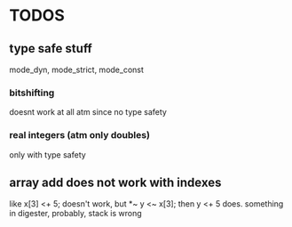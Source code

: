 # TODOS

## type safe stuff
mode_dyn, mode_strict, mode_const

### bitshifting
doesnt work at all atm since no type safety

### real integers (atm only doubles)
only with type safety

## array add does not work with indexes
like x[3] <+ 5; doesn't work, but *~ y <~ x[3]; then y <+ 5 does. something in digester, probably, stack is wrong